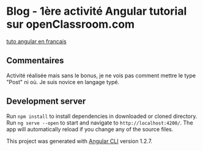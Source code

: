 # Blog - 1ère activité Angular tutorial sur openClassroom.com
[tuto angular en francais](https://openclassrooms.com/courses/developpez-avec-angular)

## Commentaires

Activité réalisée mais sans le bonus, je ne vois pas comment mettre le type "Post" ni où. Je suis novice en langage typé.

## Development server

Run `npm install` to install dependencies in downloaded or cloned directory.
Run `ng serve --open` to start and navigate to `http://localhost:4200/`. The app will automatically reload if you change any of the source files.

This project was generated with [Angular CLI](https://github.com/angular/angular-cli) version 1.2.7.